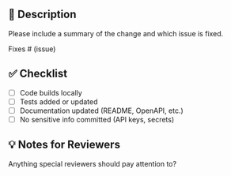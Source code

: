 ## 📌 Description

Please include a summary of the change and which issue is fixed.

Fixes # (issue)

## ✅ Checklist

- [ ] Code builds locally
- [ ] Tests added or updated
- [ ] Documentation updated (README, OpenAPI, etc.)
- [ ] No sensitive info committed (API keys, secrets)

## 💡 Notes for Reviewers

Anything special reviewers should pay attention to?
